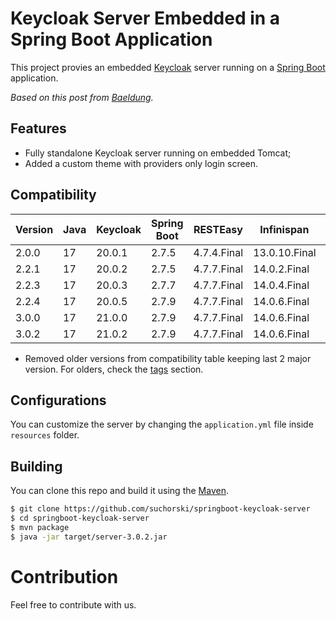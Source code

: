 # Keycloak Server Embedded in a Spring Boot Application

This project provies an embedded [Keycloak](https://www.keycloak.org) server running on a [Spring Boot](https://spring.io/projects/spring-boot) application.

_Based on this post from [Baeldung](https://www.baeldung.com/keycloak-embedded-in-spring-boot-app)._

## Features

- Fully standalone Keycloak server running on embedded Tomcat;
- Added a custom theme with providers only login screen.

## Compatibility

| Version | Java | Keycloak | Spring Boot | RESTEasy | Infinispan | Liquibase |
| - | - | - | - | - | - | - |
| 2.0.0 | 17 | 20.0.1 | 2.7.5 | 4.7.4.Final | 13.0.10.Final | Unused |
| 2.2.1 | 17 | 20.0.2 | 2.7.5 | 4.7.7.Final | 14.0.2.Final | Unused |
| 2.2.3 | 17 | 20.0.3 | 2.7.7 | 4.7.7.Final | 14.0.4.Final | Unused |
| 2.2.4 | 17 | 20.0.5 | 2.7.9 | 4.7.7.Final | 14.0.6.Final | Unused |
| 3.0.0 | 17 | 21.0.0 | 2.7.9 | 4.7.7.Final | 14.0.6.Final | 4.16.1 |
| 3.0.2 | 17 | 21.0.2 | 2.7.9 | 4.7.7.Final | 14.0.6.Final | 4.16.1 |

* Removed older versions from compatibility table keeping last 2 major version. For olders, check the [tags](https://github.com/suchorski/springboot-keycloak-server/tags) section.

## Configurations

You can customize the server by changing the `application.yml` file inside `resources` folder.

## Building

You can clone this repo and build it using the [Maven](https://maven.apache.org/).

```bash
$ git clone https://github.com/suchorski/springboot-keycloak-server
$ cd springboot-keycloak-server
$ mvn package
$ java -jar target/server-3.0.2.jar
```

# Contribution

Feel free to contribute with us.
